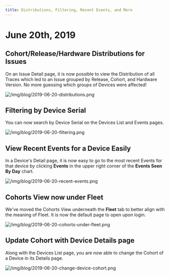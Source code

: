 ```yaml
---
title: Distributions, Filtering, Recent Events, and More
---
```


# June 20th, 2019

## Cohort/Release/Hardware Distributions for Issues

On an Issue Detail page, it is now possible to view the Distribution of all
Traces which led to an Issue grouped by Release, Cohort, and Hardware Version.
No more guessing which groups of Devices were affected!

<!-- truncate -->

![/img/blog/2019-06-20-distributions.png](/img/blog/2019-06-20-distributions.png)

## Filtering by Device Serial

You can now search by Device Serial on the Devices List and Events pages.

![/img/blog/2019-06-20-filtering.png](/img/blog/2019-06-20-filtering.png)

## View Recent Events for a Device Easily

In a Device's Detail page, it is now easy to go to the most recent Events for
that device by clicking **Events** in the upper right corner of the **Events
Seen By Day** chart.

![/img/blog/2019-06-20-recent-events.png](/img/blog/2019-06-20-recent-events.png)

## Cohorts View now under Fleet

We've moved the Cohorts View underneath the **Fleet** tab to better align with
the meaning of Fleet. It is now the default page to open upon login.

![/img/blog/2019-06-20-cohorts-under-fleet.png](/img/blog/2019-06-20-cohorts-under-fleet.png)

## Update Cohort with Device Details page

Along with the Devices List page, you are now able to change the Cohort of a
Device in its Details page.

![/img/blog/2019-06-20-change-device-cohort.png](/img/blog/2019-06-20-change-device-cohort.png)
